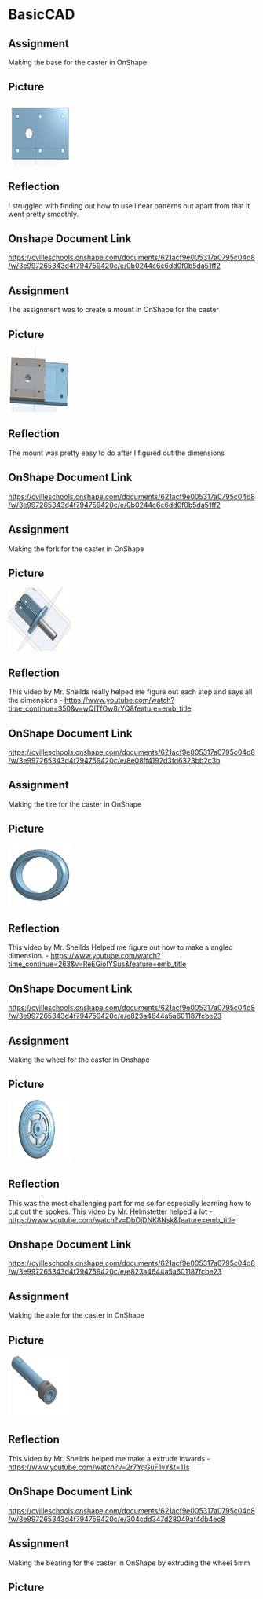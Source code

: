 # BasicCAD

## Assignment

Making the base for the caster in OnShape

## Picture

<img src="Images/Base.jpg" alt="Base" width="128" height="128">

## Reflection

I struggled with finding out how to use linear patterns but apart from that it went pretty smoothly.

## Onshape Document Link

https://cvilleschools.onshape.com/documents/621acf9e005317a0795c04d8/w/3e997265343d4f794759420c/e/0b0244c6c6dd0f0b5da51ff2


## Assignment

The assignment was to create a mount in OnShape for the caster

## Picture

<img src="Images/Mount.jpg" alt="Mount" width="128" height="128">

## Reflection

The mount was pretty easy to do after I figured out the dimensions 

## OnShape Document Link 

https://cvilleschools.onshape.com/documents/621acf9e005317a0795c04d8/w/3e997265343d4f794759420c/e/0b0244c6c6dd0f0b5da51ff2


## Assignment

Making the fork for the caster in OnShape

## Picture

<img src="Images/Fork.jpg" alt="Fork" width="128" height="128">

## Reflection

This video by Mr. Sheilds really helped me figure out each step and says all the dimensions - https://www.youtube.com/watch?time_continue=350&v=wQlTfOw8rYQ&feature=emb_title

## OnShape Document Link

https://cvilleschools.onshape.com/documents/621acf9e005317a0795c04d8/w/3e997265343d4f794759420c/e/8e08ff4192d3fd6323bb2c3b


## Assignment

Making the tire for the caster in OnShape

## Picture 

<img src="Images/Tire.png" alt="Fork" width="128" height="128">

## Reflection

This video by Mr. Sheilds Helped me figure out how to make a angled dimension. - https://www.youtube.com/watch?time_continue=263&v=ReEGioIYSus&feature=emb_title

## OnShape Document Link

https://cvilleschools.onshape.com/documents/621acf9e005317a0795c04d8/w/3e997265343d4f794759420c/e/e823a4644a5a601187fcbe23

## Assignment 

Making the wheel for the caster in Onshape

## Picture

<img src="Images/Wheel.png" alt="wheel" width="128" height="128">

## Reflection

This was the most challenging part for me so far especially learning how to cut out the spokes. This video by Mr. Helmstetter helped a lot - https://www.youtube.com/watch?v=DbOjDNK8Nsk&feature=emb_title

## Onshape Document Link

https://cvilleschools.onshape.com/documents/621acf9e005317a0795c04d8/w/3e997265343d4f794759420c/e/e823a4644a5a601187fcbe23

## Assignment

Making the axle for the caster in OnShape

## Picture

<img src="Images/Axle.jpg" alt="Axle" width="128" height="128">

## Reflection

This video by Mr. Sheilds helped me make a extrude inwards - https://www.youtube.com/watch?v=2r7YqGuF1vY&t=11s

## OnShape Document Link

https://cvilleschools.onshape.com/documents/621acf9e005317a0795c04d8/w/3e997265343d4f794759420c/e/304cdd347d28049af4db4ec8

## Assignment

Making the bearing for the caster in OnShape by extruding the wheel 5mm

## Picture






